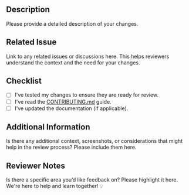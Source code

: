 ## Description
Please provide a detailed description of your changes.

## Related Issue
Link to any related issues or discussions here. This helps reviewers understand the context and the need for your changes.

<!-- Please follow this checklist and put an x in each box like this: [x]. -->
## Checklist

- [ ] I've tested my changes to ensure they are ready for review.
- [ ] I've read the [CONTRIBUTING.md](./CONTRIBUTING.md) guide.
- [ ] I've updated the documentation (if applicable).

## Additional Information
Is there any additional context, screenshots, or considerations that might help in the review process? Please include them here.

## Reviewer Notes
Is there a specific area you’d like feedback on? Please highlight it here. We're here to help and learn together! 💡

